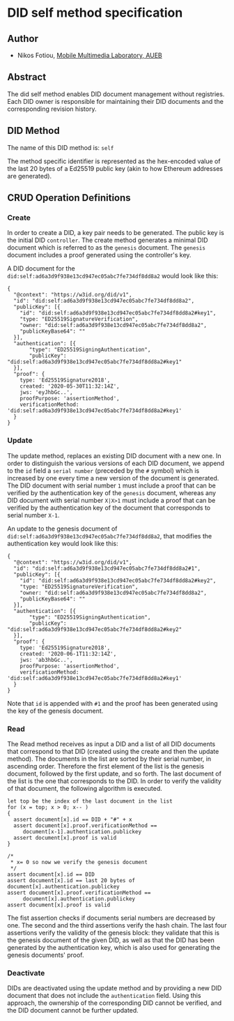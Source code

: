 # DID self method specification
## Author
* Nikos Fotiou, [Mobile Multimedia Laboratory, AUEB](https://mm.aueb.gr)

## Abstract
The did self method enables DID document management without registries. Each
DID owner is responsible for maintaining their DID documents and the corresponding
revision history.

## DID Method 
The name of this DID method is: `self`

The method specific identifier is represented as the hex-encoded value of the last 20 bytes
of a Ed25519 public key (akin to how Ethereum addresses are generated). 

## CRUD Operation Definitions
### Create
In order to create a DID, a key pair needs to be generated. The public key is the initial
DID `controller`. The create method generates a minimal DID document which is referred to as
the `genesis` document. The `genesis` document includes a proof generated using the controller's
key.    

A DID document for the `did:self:ad6a3d9f938e13cd947ec05abc7fe734df8dd8a2` would look like this:

```
{
  "@context": "https://w3id.org/did/v1",
  "id": "did:self:ad6a3d9f938e13cd947ec05abc7fe734df8dd8a2",
  "publicKey": [{
    "id": "did:self:ad6a3d9f938e13cd947ec05abc7fe734df8dd8a2#key1",
    "type: "ED25519SignatureVerification",
    "owner: "did:self:ad6a3d9f938e13cd947ec05abc7fe734df8dd8a2",
    "publicKeyBase64": ""
  }],
  "authentication": [{
       "type": "ED25519SigningAuthentication",
       "publicKey": "did:self:ad6a3d9f938e13cd947ec05abc7fe734df8dd8a2#key1"
  }],
  "proof": {
    type: 'Ed25519Signature2018',
    created: '2020-05-30T11:32:14Z',
    jws: 'eyJhbGc..',
    proofPurpose: 'assertionMethod',
    verificationMethod: 'did:self:ad6a3d9f938e13cd947ec05abc7fe734df8dd8a2#key1'
  }
}
```

### Update
The update method, replaces an existing DID document with a new one. In order to distinguish the various versions of each DID document, we append to the `id` field a `serial number` (preceded by
the `#` symbol) which is increased by one every time a new version of the document is generated. The DID document with serial number `1` must include a proof that can be verified by the authentication key of the `genesis` document, whereas any DID document with serial number `X|X>1` must include a proof that can be verified by the authentication key of the document that corresponds to serial number `X-1`.

An update to the genesis document of `did:self:ad6a3d9f938e13cd947ec05abc7fe734df8dd8a2`, that modifies
the authentication key would look like this:
```
{
  "@context": "https://w3id.org/did/v1",
  "id": "did:self:ad6a3d9f938e13cd947ec05abc7fe734df8dd8a2#1",
  "publicKey": [{
    "id": "did:self:ad6a3d9f938e13cd947ec05abc7fe734df8dd8a2#key2",
    "type: "ED25519SignatureVerification",
    "owner: "did:self:ad6a3d9f938e13cd947ec05abc7fe734df8dd8a2",
    "publicKeyBase64": ""
  }],
  "authentication": [{
       "type": "ED25519SigningAuthentication",
       "publicKey": "did:self:ad6a3d9f938e13cd947ec05abc7fe734df8dd8a2#key2"
  }],
  "proof": {
    type: 'Ed25519Signature2018',
    created: '2020-06-1T11:32:14Z',
    jws: 'ab3hbGc..',
    proofPurpose: 'assertionMethod',
    verificationMethod: 'did:self:ad6a3d9f938e13cd947ec05abc7fe734df8dd8a2#key1'
  }
}
```
Note that `id` is appended with `#1` and the proof has been generated using the key of the genesis document. 

### Read
The Read method receives as input a DID and a list of all DID documents that correspond to that DID (created using the create and then the update method). The documents in the list are sorted by their
serial number, in ascending order. Therefore the first element of the list is the genesis document, followed by the first update, and so forth. The last document of the list is the one that corresponds to the DID. In order to verify the validity of that document, the following algorithm is executed. 

```
let top be the index of the last document in the list
for (x = top; x > 0; x-- )
{
  assert document[x].id == DID + "#" + x
  assert document[x].proof.verificationMethod ==
     document[x-1].authentication.publickey
  assert document[x].proof is valid
} 

/*
 * x= 0 so now we verify the genesis document
 */
assert document[x].id == DID 
assert document[x].id == last 20 bytes of document[x].authentication.publickey
assert document[x].proof.verificationMethod ==
     document[x].authentication.publickey
assert document[x].proof is valid
```
The fist assertion checks if documents serial numbers are decreased by one.
The second and the third assertions verify the hash chain.
The last four assertions verify the validity of the genesis block:
they validate that this is the genesis document of the given DID, as well 
as that the DID has been generated by the authentication key, which is also
used for generating the genesis documents' proof.

### Deactivate
DIDs are deactivated using the update method and by providing a new DID document that does not include the `authentication` field. Using this
approach, the ownership of the corresponding DID cannot be verified, and the DID document cannot be further updated. 



